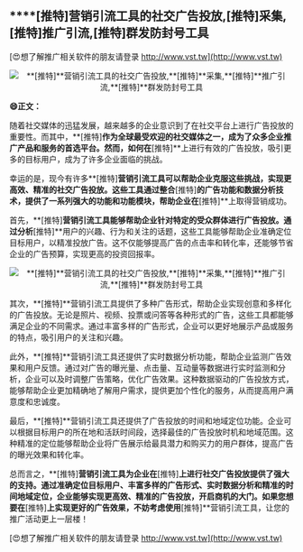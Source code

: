 ## ****[推特]**营销引流工具的社交广告投放,**[推特]**采集,**[推特]**推广引流,**[推特]**群发防封号工具**

[😍想了解推广相关软件的朋友请登录 http://www.vst.tw](http://www.vst.tw)

 <center><img src="https://vst.tw/MP4/tuiguang/png/1.png" alt="**[推特]**营销引流工具的社交广告投放,**[推特]**采集,**[推特]**推广引流,**[推特]**群发防封号工具"></center>

**😄正文：**

随着社交媒体的迅猛发展，越来越多的企业意识到了在社交平台上进行广告投放的重要性。而其中，**[推特]**作为全球最受欢迎的社交媒体之一，成为了众多企业推广产品和服务的首选平台。然而，如何在**[推特]**上进行有效的广告投放，吸引更多的目标用户，成为了许多企业面临的挑战。

幸运的是，现今有许多**[推特]**营销引流工具可以帮助企业克服这些挑战，实现更高效、精准的社交广告投放。这些工具通过整合**[推特]**的广告功能和数据分析技术，提供了一系列强大的功能和功能模块，帮助企业在**[推特]**上取得营销成功。

首先，**[推特]**营销引流工具能够帮助企业针对特定的受众群体进行广告投放。通过分析**[推特]**用户的兴趣、行为和关注的话题，这些工具能够帮助企业准确定位目标用户，以精准投放广告。这不仅能够提高广告的点击率和转化率，还能够节省企业的广告预算，实现更高的投资回报率。

 <center><img src="https://vst.tw/MP4/tuiguang/png/7.png" alt="**[推特]**营销引流工具的社交广告投放,**[推特]**采集,**[推特]**推广引流,**[推特]**群发防封号工具"></center>

其次，**[推特]**营销引流工具提供了多种广告形式，帮助企业实现创意和多样化的广告投放。无论是照片、视频、投票或问答等各种形式的广告，这些工具都能够满足企业的不同需求。通过丰富多样的广告形式，企业可以更好地展示产品或服务的特点，吸引用户的关注和兴趣。

此外，**[推特]**营销引流工具还提供了实时数据分析功能，帮助企业监测广告效果和用户反馈。通过对广告的曝光量、点击量、互动量等数据进行实时监测和分析，企业可以及时调整广告策略，优化广告效果。这种数据驱动的广告投放方式，能够帮助企业更加精确地了解用户需求，提供更加个性化的服务，从而提高用户满意度和忠诚度。

最后，**[推特]**营销引流工具还提供了广告投放的时间和地域定位功能。企业可以根据目标用户的所在地和活跃时间段，选择最佳的广告投放时机和地域范围。这种精准的定位能够帮助企业将广告展示给最具潜力和购买力的用户群体，提高广告的曝光效果和转化率。

总而言之，**[推特]**营销引流工具为企业在**[推特]**上进行社交广告投放提供了强大的支持。通过准确定位目标用户、丰富多样的广告形式、实时数据分析和精准的时间地域定位，企业能够实现更高效、精准的广告投放，开启商机的大门。如果您想要在**[推特]**上实现更好的广告效果，不妨考虑使用**[推特]**营销引流工具，让您的推广活动更上一层楼！

[😍想了解推广相关软件的朋友请登录 http://www.vst.tw](http://www.vst.tw)



